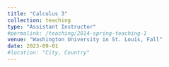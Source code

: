 ```yaml
---
title: "Calculus 3"
collection: teaching
type: "Assistant Instructor"
#permalink: /teaching/2014-spring-teaching-1
venue: "Washington University in St. Louis, Fall"
date: 2023-09-01
#location: "City, Country"
---
```





